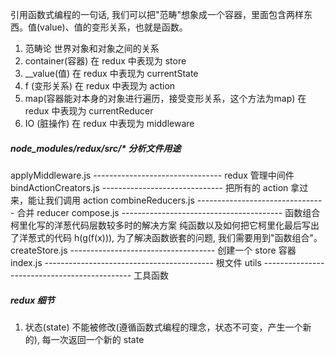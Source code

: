 引用函数式编程的一句话, 我们可以把"范畴"想象成一个容器，里面包含两样东西。值(value)、值的变形关系，也就是函数。

1. 范畴论 世界对象和对象之间的关系
2. container(容器) 在 redux 中表现为 store
3. __value(值) 在 redux 中表现为 currentState
4. f (变形关系) 在 redux 中表现为 action
5. map(容器能对本身的对象进行遍历，接受变形关系，这个方法为map) 在 redux 中表现为 currentReducer
6. IO (脏操作) 在 redux 中表现为 middleware


##### node_modules/redux/src/* 分析文件用途
applyMiddleware.js  --------------------------------     redux 管理中间件 
bindActionCreators.js ------------------------------     把所有的 action 拿过来，能让我们调用 action
combineReducers.js  --------------------------------     合并 reducer
compose.js  ----------------------------------------     函数组合 柯里化写的洋葱代码层数较多时的解决方案 纯函数以及如何把它柯里化最后写出了洋葱式的代码 h(g(f(x))), 为了解决函数嵌套的问题, 我们需要用到"函数组合"。
createStore.js  ------------------------------------     创建一个 store 容器
index.js  ------------------------------------------     根文件
utils  ---------------------------------------------     工具函数

##### redux 细节
1. 状态(state) 不能被修改(遵循函数式编程的理念，状态不可变，产生一个新的), 每一次返回一个新的 state